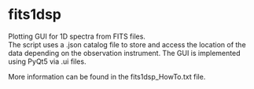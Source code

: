 # fits1dsp

Plotting GUI for 1D spectra from FITS files.\
The script uses a .json catalog file to store and access the location of the data depending on the observation instrument. The GUI is implemented using PyQt5 via .ui files.

More information can be found in the fits1dsp_HowTo.txt file.
